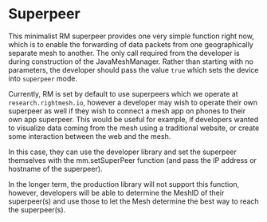 # Superpeer
This minimalist RM superpeer provides one very simple function right 
now, which is to enable the forwarding of data packets from one
geographically separate mesh to another. The only call required from the
developer is during construction of the JavaMeshManager. Rather than
starting with no parameters, the developer should pass the value `true`
which sets the device into `superpeer` mode.

Currently, RM is set by default to use superpeers which we operate at
`research.rightmesh.io`, however a developer may wish to operate their
own superpeer as well if they wish to connect a mesh app on phones to
their own app superpeer. This would be useful for example, if
developers wanted to visualize data coming from the mesh using a
traditional website, or create some interaction between the web and the
mesh.

In this case, they can use the developer
library and set the superpeer themselves with the mm.setSuperPeer
function (and pass the IP address or hostname of the superpeer).

In the longer term, the production library will not support this
function, however, developers will be able to determine the MeshID of
their superpeer(s) and use those to let the Mesh determine the best way
to reach the superpeer(s).

